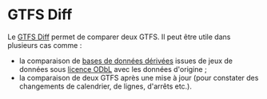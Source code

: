 # GTFS Diff

Le [GTFS Diff](https://transport.data.gouv.fr/tools/gtfs\_diff) permet de comparer deux GTFS. Il peut être utile dans plusieurs cas comme : &#x20;

* la comparaison de [bases de données dérivées](https://doc.transport.data.gouv.fr/presentation-et-mode-demploi-du-pan/conditions-dutilisation-des-donnees/licence-odbl#conditions-particulieres-dutilisation) issues de jeux de données sous [licence ODbL](https://doc.transport.data.gouv.fr/presentation-et-mode-demploi-du-pan/conditions-dutilisation-des-donnees/licence-odbl) avec les données d'origine ;
* la comparaison de deux GTFS après une mise à jour (pour constater des changements de calendrier, de lignes, d'arrêts etc.).&#x20;

